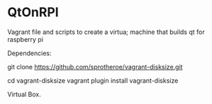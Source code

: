 # QtOnRPI
Vagrant file and scripts to create a virtua; machine that builds qt for raspberry pi

Dependencies:

git clone https://github.com/sprotheroe/vagrant-disksize.git

cd vagrant-disksize
vagrant plugin install vagrant-disksize


Virtual Box.

